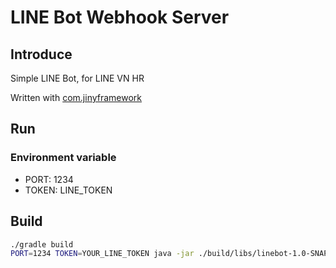# LINE Bot Webhook Server

## Introduce

Simple LINE Bot, for LINE VN HR

Written with [com.jinyframework](https://github.com/huynhminhtufu/jiny)

## Run

### Environment variable

- PORT: 1234
- TOKEN: LINE_TOKEN

## Build

```bash
./gradle build
PORT=1234 TOKEN=YOUR_LINE_TOKEN java -jar ./build/libs/linebot-1.0-SNAPSHOT-fat.jar
```
